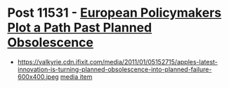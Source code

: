 # Post 11531 - [European Policymakers Plot a Path Past Planned Obsolescence](https://www.ifixit.com/News/11531/european-policymakers-plot-a-path-past-planned-obsolescence)

- https://valkyrie.cdn.ifixit.com/media/2011/01/05152715/apples-latest-innovation-is-turning-planned-obsolescence-into-planned-failure-600x400.jpeg [media item](media-28489.md)